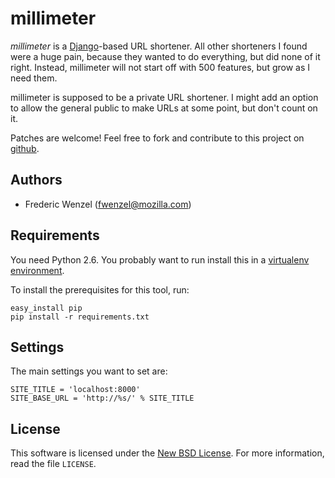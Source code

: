 millimeter
==========

*millimeter* is a [Django][django]-based URL shortener. All other shorteners
I found were a huge pain, because they wanted to do everything, but did none
of it right. Instead, millimeter will not start off with 500 features, but
grow as I need them.

millimeter is supposed to be a private URL shortener. I might add an option to
allow the general public to make URLs at some point, but don't count on it.

Patches are welcome! Feel free to fork and contribute to this project on
[github][gh-mm].

[django]: http://www.djangoproject.com/
[gh-mm]: http://github.com/fwenzel/millimeter

Authors
-------
* Frederic Wenzel (fwenzel@mozilla.com)

Requirements
------------
You need Python 2.6. You probably want to run install this in a [virtualenv
environment][virtualenv].

To install the prerequisites for this tool, run:

    easy_install pip
    pip install -r requirements.txt

[virtualenv]: http://pypi.python.org/pypi/virtualenv

Settings
--------
The main settings you want to set are:

    SITE_TITLE = 'localhost:8000'
    SITE_BASE_URL = 'http://%s/' % SITE_TITLE

License
-------
This software is licensed under the [New BSD License][BSD]. For more
information, read the file ``LICENSE``.

[BSD]: http://creativecommons.org/licenses/BSD/


